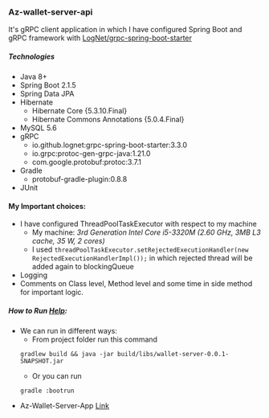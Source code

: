 ### Az-wallet-server-api ###
It's gRPC client application in which I have configured Spring Boot and gRPC framework with [LogNet/grpc-spring-boot-starter](https://github.com/LogNet/grpc-spring-boot-starter "LogNet Detail")

##### Technologies #####
* Java 8+
* Spring Boot 2.1.5
* Spring Data JPA
* Hibernate
    * Hibernate Core {5.3.10.Final}
    * Hibernate Commons Annotations {5.0.4.Final}
* MySQL 5.6
* gRPC
    * io.github.lognet:grpc-spring-boot-starter:3.3.0
    * io.grpc:protoc-gen-grpc-java:1.21.0
    * com.google.protobuf:protoc:3.7.1
* Gradle
    * protobuf-gradle-plugin:0.8.8
* JUnit

#### My Important choices: ####
* I have configured ThreadPoolTaskExecutor with respect to my machine
    * My machine: *3rd Generation Intel Core i5-3320M (2.60 GHz, 3MB L3 cache, 35 W, 2 cores)*
    * I used `threadPoolTaskExecutor.setRejectedExecutionHandler(new RejectedExecutionHandlerImpl());`
    in which rejected thread will be added again to blockingQueue
* Logging
* Comments on Class level, Method level and some time in side method for important logic.

##### How to Run *[Help](https://spring.io/guides/gs/spring-boot/ "Help")*: #####

* We can run in different ways: 
    * From project folder run this command 
  ```
  gradlew build && java -jar build/libs/wallet-server-0.0.1-SNAPSHOT.jar   
  ```
    * Or you can run
  ```
  gradle :bootrun
  ```
* Az-Wallet-Server-App [Link](https://github.com/AzharMobeen/Az-wallet-server-app)